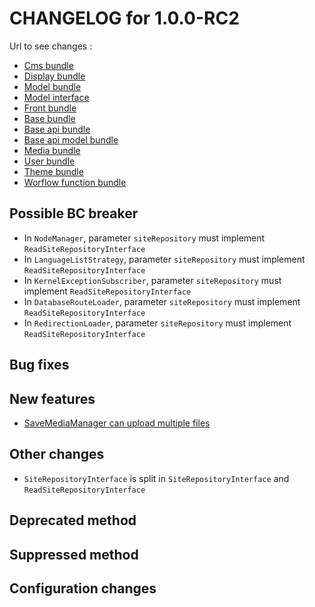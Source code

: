 # CHANGELOG for 1.0.0-RC2

Url to see changes : 

 - [Cms bundle](https://github.com/open-orchestra/open-orchestra-cms-bundle/compare/v1.0.0-RC1...v1.0.0-RC2)
 - [Display bundle](https://github.com/open-orchestra/open-orchestra-display-bundle/compare/v1.0.0-RC1...v1.0.0-RC2)
 - [Model bundle](https://github.com/open-orchestra/open-orchestra-model-bundle/compare/v1.0.0-RC1...v1.0.0-RC2)
 - [Model interface](https://github.com/open-orchestra/open-orchestra-model-interface/compare/v1.0.0-RC1...v1.0.0-RC2)
 - [Front bundle](https://github.com/open-orchestra/open-orchestra-front-bundle/compare/v1.0.0-RC1...v1.0.0-RC2)
 - [Base bundle](https://github.com/open-orchestra/open-orchestra-base-bundle/compare/v1.0.0-RC1...v1.0.0-RC2)
 - [Base api bundle](https://github.com/open-orchestra/open-orchestra-base-api-bundle/compare/v1.0.0-RC1...v1.0.0-RC2)
 - [Base api model bundle](https://github.com/open-orchestra/open-orchestra-base-api-mongo-model-bundle/compare/v1.0.0-RC1...v1.0.0-RC2)
 - [Media bundle](https://github.com/open-orchestra/open-orchestra-media-bundle/compare/v1.0.0-RC1...v1.0.0-RC2)
 - [User bundle](https://github.com/open-orchestra/open-orchestra-user-bundle/compare/v1.0.0-RC1...v1.0.0-RC2)
 - [Theme bundle](https://github.com/open-orchestra/open-orchestra-theme-bundle/compare/v1.0.0-RC1...v1.0.0-RC2)
 - [Worflow function bundle](https://github.com/open-orchestra/open-orchestra-worflow-function-bundle/compare/v1.0.0-RC1...v1.0.0-RC2)

## Possible BC breaker
  
  - In ``NodeManager``, parameter ``siteRepository`` must implement ``ReadSiteRepositoryInterface``
  - In ``LanguageListStrategy``, parameter ``siteRepository`` must implement ``ReadSiteRepositoryInterface``
  - In ``KernelExceptionSubscriber``, parameter ``siteRepository`` must implement ``ReadSiteRepositoryInterface``
  - In ``DatabaseRouteLoader``, parameter ``siteRepository`` must implement ``ReadSiteRepositoryInterface``
  - In ``RedirectionLoader``, parameter ``siteRepository`` must implement  ``ReadSiteRepositoryInterface``

## Bug fixes

## New features
 
 - [ SaveMediaManager can upload multiple files](https://trello.com/c/C3PQxhLm/1297-1-etq-ubo-je-peux-uploader-plusieurs-fichier-en-meme-temps) 
 
## Other changes
 
 - ``SiteRepositoryInterface`` is split in ``SiteRepositoryInterface`` and ``ReadSiteRepositoryInterface``
 
## Deprecated method

## Suppressed method

## Configuration changes
